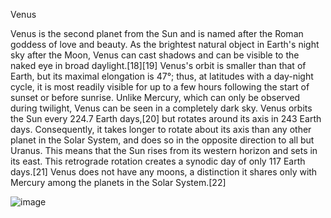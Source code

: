 Venus

Venus is the second planet from the Sun and is named after the Roman goddess of love and beauty. As the brightest natural object in Earth's night sky after the Moon, Venus can cast shadows and can be visible to the naked eye in broad daylight.[18][19] Venus's orbit is smaller than that of Earth, but its maximal elongation is 47°; thus, at latitudes with a day-night cycle, it is most readily visible for up to a few hours following the start of sunset or before sunrise. Unlike Mercury, which can only be observed during twilight, Venus can be seen in a completely dark sky. Venus orbits the Sun every 224.7 Earth days,[20] but rotates around its axis in 243 Earth days. Consequently, it takes longer to rotate about its axis than any other planet in the Solar System, and does so in the opposite direction to all but Uranus. This means that the Sun rises from its western horizon and sets in its east. This retrograde rotation creates a synodic day of only 117 Earth days.[21] Venus does not have any moons, a distinction it shares only with Mercury among the planets in the Solar System.[22]

![image](https://user-images.githubusercontent.com/114414436/192700855-110224e4-7095-41d8-af8e-2ab9592869b7.png)
